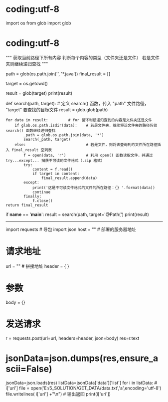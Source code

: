 # coding:utf-8

import os
from glob import glob

# coding:utf-8


"""
获取当前路径下所有内容
判断每个内容的类型（文件夹还是文件）
若是文件夹则继续递归查找
"""

path = glob(os.path.join('', '*.java'))
final_result = []


target = os.getcwd()

result = glob(target)
print(result)

def search(path, target):       # 定义 search() 函数，传入 "path" 文件路径， "target" 要查找的目标文件
    result = glob.glob(path)

    for data in result:         # for 循环判断递归查到的内容是文件夹还是文件
        if glob.os.path.isdir(data):    # 若是文件夹，继续将该文件夹的路径传给 search() 函数继续递归查找
            _path = glob.os.path.join(data, '*')
            search(_path, target)
        else:                           # 若是文件，则将该查询到的文件所在路径插入 final_result 空列表
            f = open(data, 'r')         # 利用 open() 函数读取文件，并通过 try...except... 捕获不可读的文件格式（.zip 格式）
            try:
                content = f.read()
                if target in content:
                    final_result.append(data)
            except:
                print('这是不可读文件格式的文件的所在路径：{} '.format(data))
                continue
            finally:
                f.close()
    return final_result


if __name__ == '__main__':
    result = search(path, target='@Path(')
    print(result)

------------------------

import requests  # 导包
import json
host = ""  # 部署的服务器地址
 # 请求地址
url = "" # 拼接地址
header = {
    }
# 参数
body = {}

# 发送请求
r = requests.post(url=url, headers=header, json=body)
res=r.text
# jsonData=json.dumps(res,ensure_ascii=False)
jsonData=json.loads(res)
listData=jsonData['data']['list']
for i in listData:
    # i['uri']
    file = open('E:/5_SOLUTION/GET_DATA/data.txt','a',encoding='utf-8')
    file.writelines( i['uri'] +"\n")
    # 输出返回
    print(i['uri'])




